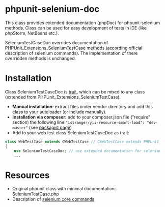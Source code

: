# phpunit-selenium-doc
This class provides extended documentation (phpDoc) for phpunit-selenium methods.
Class can be used for easy development of tests in IDE (like phpStorm, NetBeans etc.).

SeleniumTestCaseDoc overrides documentation of PHPUnit_Extensions_SeleniumTestCase methods 
(according official description of selenium commands). 
The implementation of there overridden methods is unchanged.

# Installation

Class SeleniumTestCaseDoc is [trait](http://php.net/manual/en/language.oop5.traits.php), which can be mixed to any class 
(extended from PHPUnit_Extensions_SeleniumTestCase).

+ **Manual installation:** extract files under vendor directory and add this class to your autoloader (or include manually).
+ **Installation via composer:** add to your composer.json file ("require" section) the following line  <code>"istranger/yii-resource-smart-load": "dev-master"</code>
  (see <a href="https://packagist.org/packages/istranger/phpunit-selenium-doc">packagist page</a>)
+ Add to your web test class SeleniumTestCaseDoc as trait:
```php
class WebTestCase extends CWebTestCase // CWebTestCase extends PHPUnit_Extensions_SeleniumTestCase
{
    use SeleniumTestCaseDoc; // use extended documentation for selenium methods
    ...
```

# Resources

+ Original phpunit class with minimal documentation: [SeleniumTestCase.php](https://github.com/giorgiosironi/phpunit-selenium/blob/master/PHPUnit/Extensions/SeleniumTestCase.php#L46)
+ Description of [selenium core commands](http://release.seleniumhq.org/selenium-core/1.0.1/reference.html)